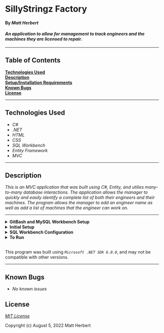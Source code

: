 # SillyStringz Factory

#### By _**Matt Herbert**_  

#### _An application to allow for  management to track engineers and the machines they are licensed to repair._  

---

## Table of Contents

**[Technologies Used](#technologies-used)  
[Description](#description)  
[Setup/Installation Requirements](#setup-and-installation-requirements)  
[Known Bugs](#known-bugs)  
[License](#license)**

---

## Technologies Used

* _C#_
* _.NET_
* _HTML_
* _CSS_
* _SQL Workbench_
* _Entity Framework_
* _MVC_

---
## Description

_This is an MVC application that was built using C#, Entity, and utilies many-to-many database interactions. The application allows the manager to quickly and easily identify a complete list of both their engineers and their machines. The program allows the manager to add an engineer name as well as add a list of machines that the engineer can work on._

---
<details>
<summary><strong>GitBash and MySQL Workbench Setup</strong></summary>
<ol>
<li>https://git-scm.com/download/  
<li>Download Git and follow the setup wizard. 
<li>https://dev.mysql.com/downloads/workbench/     
<li>Download MySQL Workbench
<li>Follow the setup wizard & create a localhost server on port 3306.
<li>Keep track of your username and password, this will be used in the connection steps of <strong>"SQL Workbench Configuration"</strong>  
</details>
<details>
<summary><strong>Initial Setup</strong></summary>
<ol>
<li>Copy the git repository url: https://github.com/Matth5050/Factory.Solution
<li>Open a terminal and navigate to your Desktop with <strong>cd</strong> command
<li>Run,   
<strong>$ git clone https://github.com/Matth5050/Factory.Solution</strong>
<li>In the terminal, navigate into the root directory of the cloned project folder "Factory.Solution".
<li>Navigate to the projects root directory, "Factory".
<li>Move onto "SQL Workbench Configuration" instructions below to build the necessary database.
<br>
</details>

<details>
<summary><strong>SQL Workbench Configuration</strong></summary>
<ol>
<li>Create an appsetting.json file in the "Factory" directory  
   <pre>Factory
    └── appsetting.json</pre>
<li> Insert the following code: <br>

<pre>{
  "ConnectionStrings": {
    "DefaultConnection": "Server=localhost;Port=3306;database=matthew_herbert;uid=[YOUR-USERNAME-HERE];pwd=[YOUR-PASSWORD-HERE];"
  }
}</pre>
<small>*Note: you must include your password in the code block section labeled "YOUR-PASSWORD-HERE".</small><br>
<small>**Note: you must include your username in the code block section labeled "YOUR-USERNAME-HERE".</small><br>
<small>***Note: if you plan to push this cloned project to a public-facing repository, remember to add the appsettings.json file to your .gitignore before doing so.</small>

<li>In root directory of project folder "Factory", run  
<strong>$ dotnet ef migrations add restoreDatabase</strong>
<li>Then run <strong>$ dotnet ef database update</strong>

<ol> 
  <li>Open SQL Workbench.
  <li>Navigate to "matthew_herbert" schema.
  <li>Click the drop down, select "Tables" drop down.
  <li>Verify the tables, you should see <strong>engineers</strong>, <strong>machines</strong>, & <strong>engineermachine</strong>.
  
</details>

<details>
<summary><strong>To Run</strong></summary>
Navigate to:  
   <strong>Factory</strong>

Run ```$ dotnet restore``` in the terminal.<br>
Run ```$ dotnet run``` in the terminal.
</details>
<br>

This program was built using *`Microsoft .NET SDK 6.0.0`*, and may not be compatible with other versions. 

---
## Known Bugs

* _No known issues_

## License

_[MIT License](license)_

Copyright (c) August 5, 2022 Matt Herbert